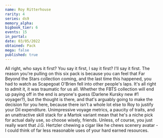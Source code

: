 ```yaml
---
name: Roy Ritterhouse
rarity: 4
series: ds9
memory_alpha:
bigbook_tier: 6
events: 15
in_portal:
date: 03/05/2022
obtained: Pack
mega: false
published: true
---
```


All right, who says it first? You say it first, I say it first? I'll say it first. The reason you're pulling on this six pack is because you can feel that Far Beyond the Stars collection coming, and the last time this happened, you had to watch as Scapegoat O'Brien fell into other people's laps. It's all right to admit it, it was traumatic for us all. Whether the FBTS collection will end up paying off in the end is anyone's guess (Darlene Kursky new #1 voyager?), but the thought is there, and that's arguably going to make the decision for you here, because there isn't a whole lot else to Roy to justify your Dil expenditure. Unimpressive voyage metrics, a paucity of traits, and an unattractive skill stack for a Martok variant mean that he's a niche pick for actual daily use, so choose wisely, friends. Unless, of course, you just really want that J.G. Hertzler chewing a cigar like he chews scenery avatar - I could think of far less reasonable uses of your hard earned resources.
